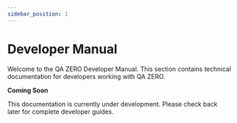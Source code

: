 ```yaml
---
sidebar_position: 1
---
```


# Developer Manual

Welcome to the QA ZERO Developer Manual. This section contains technical documentation for developers working with QA ZERO.

**Coming Soon**

This documentation is currently under development. Please check back later for complete developer guides.
